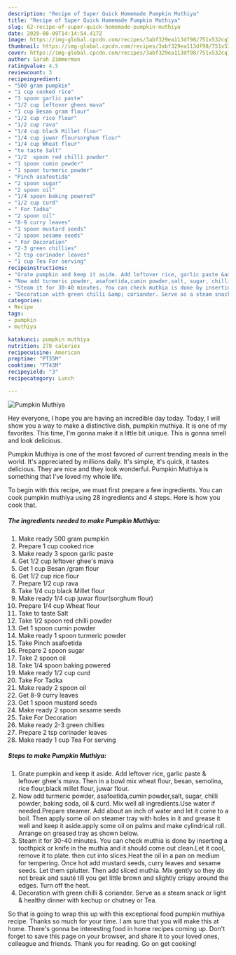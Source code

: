 ```yaml
---
description: "Recipe of Super Quick Homemade Pumpkin Muthiya"
title: "Recipe of Super Quick Homemade Pumpkin Muthiya"
slug: 62-recipe-of-super-quick-homemade-pumpkin-muthiya
date: 2020-08-09T14:14:54.417Z
image: https://img-global.cpcdn.com/recipes/3abf329ea113df98/751x532cq70/pumpkin-muthiya-recipe-main-photo.jpg
thumbnail: https://img-global.cpcdn.com/recipes/3abf329ea113df98/751x532cq70/pumpkin-muthiya-recipe-main-photo.jpg
cover: https://img-global.cpcdn.com/recipes/3abf329ea113df98/751x532cq70/pumpkin-muthiya-recipe-main-photo.jpg
author: Sarah Zimmerman
ratingvalue: 4.5
reviewcount: 3
recipeingredient:
- "500 gram pumpkin"
- "1 cup cooked rice"
- "3 spoon garlic paste"
- "1/2 cup leftover ghees mava"
- "1 cup Besan gram flour"
- "1/2 cup rice flour"
- "1/2 cup rava"
- "1/4 cup black Millet flour"
- "1/4 cup juwar floursorghum flour"
- "1/4 cup Wheat flour"
- "to taste Salt"
- "1/2  spoon red chilli powder"
- "1 spoon cumin powder"
- "1 spoon turmeric powder"
- "Pinch asafoetida"
- "2 spoon sugar"
- "2 spoon oil"
- "1/4 spoon baking powered"
- "1/2 cup curd"
- " For Tadka"
- "2 spoon oil"
- "8-9 curry leaves"
- "1 spoon mustard seeds"
- "2 spoon sesame seeds"
- " For Decoration"
- "2-3 green chillies"
- "2 tsp corinader leaves"
- "1 cup Tea For serving"
recipeinstructions:
- "Grate pumpkin and keep it aside. Add leftover rice, garlic paste &amp; leftover ghee&#39;s mava. Then in a bowl mix wheat flour, besan, semolina, rice flour,black millet flour, juwar flour."
- "Now add turmeric powder, asafoetida,cumin powder,salt, sugar, chilli powder, baking soda, oil &amp; curd. Mix well all ingredients.Use water if needed.Prepare steamer. Add about an inch of water and let it come to a boil. Then apply some oil on steamer tray with holes in it and grease it well and keep it aside.apply some oil on palms and make cylindrical roll. Arrange on greased tray as shown below."
- "Steam it for 30-40 minutes. You can check muthia is done by inserting a toothpick or knife in the muthia and it should come out clean.Let it cool, remove it to plate. then cut into slices.Heat the oil in a pan on medium for tempering. Once hot add mustard seeds, curry leaves and sesame seeds. Let them splutter. Then add sliced muthia. Mix gently so they do not break and sauté till you get little brown and slightly crispy around the edges. Turn off the heat."
- "Decoration with green chilli &amp; coriander. Serve as a steam snack or light &amp; healthy dinner with kechup or chutney or Tea."
categories:
- Recipe
tags:
- pumpkin
- muthiya

katakunci: pumpkin muthiya 
nutrition: 278 calories
recipecuisine: American
preptime: "PT35M"
cooktime: "PT43M"
recipeyield: "3"
recipecategory: Lunch

---
```



![Pumpkin Muthiya](https://img-global.cpcdn.com/recipes/3abf329ea113df98/751x532cq70/pumpkin-muthiya-recipe-main-photo.jpg)

Hey everyone, I hope you are having an incredible day today. Today, I will show you a way to make a distinctive dish, pumpkin muthiya. It is one of my favorites. This time, I'm gonna make it a little bit unique. This is gonna smell and look delicious.



Pumpkin Muthiya is one of the most favored of current trending meals in the world. It's appreciated by millions daily. It's simple, it's quick, it tastes delicious. They are nice and they look wonderful. Pumpkin Muthiya is something that I've loved my whole life.


To begin with this recipe, we must first prepare a few ingredients. You can cook pumpkin muthiya using 28 ingredients and 4 steps. Here is how you cook that.

##### The ingredients needed to make Pumpkin Muthiya:

1. Make ready 500 gram pumpkin
1. Prepare 1 cup cooked rice
1. Make ready 3 spoon garlic paste
1. Get 1/2 cup leftover ghee&#39;s mava
1. Get 1 cup Besan /gram flour
1. Get 1/2 cup rice flour
1. Prepare 1/2 cup rava
1. Take 1/4 cup black Millet flour
1. Make ready 1/4 cup juwar flour(sorghum flour)
1. Prepare 1/4 cup Wheat flour
1. Take to taste Salt
1. Take 1/2  spoon red chilli powder
1. Get 1 spoon cumin powder
1. Make ready 1 spoon turmeric powder
1. Take Pinch asafoetida
1. Prepare 2 spoon sugar
1. Take 2 spoon oil
1. Take 1/4 spoon baking powered
1. Make ready 1/2 cup curd
1. Take  For Tadka
1. Make ready 2 spoon oil
1. Get 8-9 curry leaves
1. Get 1 spoon mustard seeds
1. Make ready 2 spoon sesame seeds
1. Take  For Decoration
1. Make ready 2-3 green chillies
1. Prepare 2 tsp corinader leaves
1. Make ready 1 cup Tea For serving




##### Steps to make Pumpkin Muthiya:

1. Grate pumpkin and keep it aside. Add leftover rice, garlic paste &amp; leftover ghee&#39;s mava. Then in a bowl mix wheat flour, besan, semolina, rice flour,black millet flour, juwar flour.
1. Now add turmeric powder, asafoetida,cumin powder,salt, sugar, chilli powder, baking soda, oil &amp; curd. Mix well all ingredients.Use water if needed.Prepare steamer. Add about an inch of water and let it come to a boil. Then apply some oil on steamer tray with holes in it and grease it well and keep it aside.apply some oil on palms and make cylindrical roll. Arrange on greased tray as shown below.
1. Steam it for 30-40 minutes. You can check muthia is done by inserting a toothpick or knife in the muthia and it should come out clean.Let it cool, remove it to plate. then cut into slices.Heat the oil in a pan on medium for tempering. Once hot add mustard seeds, curry leaves and sesame seeds. Let them splutter. Then add sliced muthia. Mix gently so they do not break and sauté till you get little brown and slightly crispy around the edges. Turn off the heat.
1. Decoration with green chilli &amp; coriander. Serve as a steam snack or light &amp; healthy dinner with kechup or chutney or Tea.




So that is going to wrap this up with this exceptional food pumpkin muthiya recipe. Thanks so much for your time. I am sure that you will make this at home. There's gonna be interesting food in home recipes coming up. Don't forget to save this page on your browser, and share it to your loved ones, colleague and friends. Thank you for reading. Go on get cooking!
